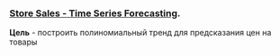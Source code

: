 ### [Store Sales - Time Series Forecasting](https://www.kaggle.com/competitions/store-sales-time-series-forecasting). 

__Цель__ - построить полиномиальный тренд для предсказания цен на товары

